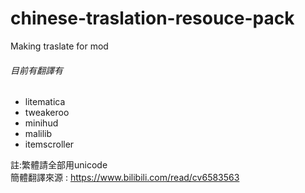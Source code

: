 # chinese-traslation-resouce-pack
Making traslate for mod<br>
###### 目前有翻譯有
* litematica
* tweakeroo
* minihud
* malilib
* itemscroller<br>

註:繁體請全部用unicode<br>
簡體翻譯來源 : https://www.bilibili.com/read/cv6583563
